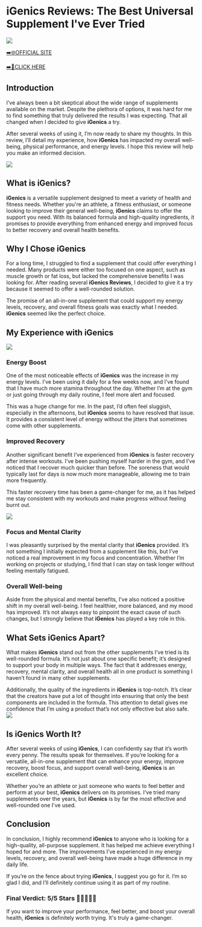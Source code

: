 # iGenics Reviews: The Best Universal Supplement I've Ever Tried

[![](https://static.vecteezy.com/system/resources/thumbnails/019/896/014/small/buy-now-gradient-button-with-cart-symbol-buy-now-illustration-png.png)](https://edetoop.top/lander/sugarpreland-1/igenics.html) 

[➡️🌐OFFICIAL SITE](https://edetoop.top/lander/sugarpreland-1/igenics.html) 

[➡️🔗CLICK HERE](https://edetoop.top/lander/sugarpreland-1/igenics.html) 


## Introduction

I’ve always been a bit skeptical about the wide range of supplements available on the market. Despite the plethora of options, it was hard for me to find something that truly delivered the results I was expecting. That all changed when I decided to give **iGenics** a try.

After several weeks of using it, I’m now ready to share my thoughts. In this review, I’ll detail my experience, how **iGenics** has impacted my overall well-being, physical performance, and energy levels. I hope this review will help you make an informed decision. 

[![](https://wallpapers.com/images/hd/red-order-now-button-udg4jcj4arvn8b0n-2.png)](https://edetoop.top/lander/sugarpreland-1/igenics.html)  

## What is iGenics?

**iGenics** is a versatile supplement designed to meet a variety of health and fitness needs. Whether you're an athlete, a fitness enthusiast, or someone looking to improve their general well-being, **iGenics** claims to offer the support you need. With its balanced formula and high-quality ingredients, it promises to provide everything from enhanced energy and improved focus to better recovery and overall health benefits.

## Why I Chose iGenics

For a long time, I struggled to find a supplement that could offer everything I needed. Many products were either too focused on one aspect, such as muscle growth or fat loss, but lacked the comprehensive benefits I was looking for. After reading several **iGenics Reviews**, I decided to give it a try because it seemed to offer a well-rounded solution.

The promise of an all-in-one supplement that could support my energy levels, recovery, and overall fitness goals was exactly what I needed. **iGenics** seemed like the perfect choice.

## My Experience with iGenics

[![](https://static.vecteezy.com/system/resources/thumbnails/019/896/014/small/buy-now-gradient-button-with-cart-symbol-buy-now-illustration-png.png)](https://edetoop.top/lander/sugarpreland-1/igenics.html)

### Energy Boost

One of the most noticeable effects of **iGenics** was the increase in my energy levels. I’ve been using it daily for a few weeks now, and I’ve found that I have much more stamina throughout the day. Whether I’m at the gym or just going through my daily routine, I feel more alert and focused.

This was a huge change for me. In the past, I’d often feel sluggish, especially in the afternoons, but **iGenics** seems to have resolved that issue. It provides a consistent level of energy without the jitters that sometimes come with other supplements.

### Improved Recovery

Another significant benefit I’ve experienced from **iGenics** is faster recovery after intense workouts. I’ve been pushing myself harder in the gym, and I’ve noticed that I recover much quicker than before. The soreness that would typically last for days is now much more manageable, allowing me to train more frequently.

This faster recovery time has been a game-changer for me, as it has helped me stay consistent with my workouts and make progress without feeling burnt out.

[![](https://wallpapers.com/images/hd/red-order-now-button-udg4jcj4arvn8b0n-2.png)](https://edetoop.top/lander/sugarpreland-1/igenics.html)  

### Focus and Mental Clarity

I was pleasantly surprised by the mental clarity that **iGenics** provided. It’s not something I initially expected from a supplement like this, but I’ve noticed a real improvement in my focus and concentration. Whether I’m working on projects or studying, I find that I can stay on task longer without feeling mentally fatigued.

### Overall Well-being

Aside from the physical and mental benefits, I’ve also noticed a positive shift in my overall well-being. I feel healthier, more balanced, and my mood has improved. It’s not always easy to pinpoint the exact cause of such changes, but I strongly believe that **iGenics** has played a key role in this.

## What Sets iGenics Apart?

What makes **iGenics** stand out from the other supplements I’ve tried is its well-rounded formula. It’s not just about one specific benefit; it’s designed to support your body in multiple ways. The fact that it addresses energy, recovery, mental clarity, and overall health all in one product is something I haven’t found in many other supplements.

Additionally, the quality of the ingredients in **iGenics** is top-notch. It’s clear that the creators have put a lot of thought into ensuring that only the best components are included in the formula. This attention to detail gives me confidence that I’m using a product that’s not only effective but also safe.
[![](https://static.vecteezy.com/system/resources/thumbnails/019/896/014/small/buy-now-gradient-button-with-cart-symbol-buy-now-illustration-png.png)](https://edetoop.top/lander/sugarpreland-1/igenics.html)
## Is iGenics Worth It?

After several weeks of using **iGenics**, I can confidently say that it’s worth every penny. The results speak for themselves. If you’re looking for a versatile, all-in-one supplement that can enhance your energy, improve recovery, boost focus, and support overall well-being, **iGenics** is an excellent choice.

Whether you’re an athlete or just someone who wants to feel better and perform at your best, **iGenics** delivers on its promises. I’ve tried many supplements over the years, but **iGenics** is by far the most effective and well-rounded one I’ve used.

## Conclusion

In conclusion, I highly recommend **iGenics** to anyone who is looking for a high-quality, all-purpose supplement. It has helped me achieve everything I hoped for and more. The improvements I’ve experienced in my energy levels, recovery, and overall well-being have made a huge difference in my daily life.

If you’re on the fence about trying **iGenics**, I suggest you go for it. I’m so glad I did, and I’ll definitely continue using it as part of my routine.

### Final Verdict: 5/5 Stars 🌟🌟🌟🌟🌟

If you want to improve your performance, feel better, and boost your overall health, **iGenics** is definitely worth trying. It's truly a game-changer.

